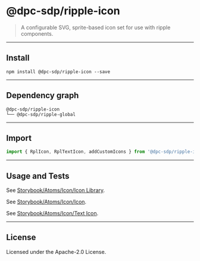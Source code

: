 <!-- GENERATED_DOCS -->
# @dpc-sdp/ripple-icon

> A configurable SVG, sprite-based icon set for use with ripple components.

--------------------------------------------------------------------------------

## Install

```shell
npm install @dpc-sdp/ripple-icon --save
```

--------------------------------------------------------------------------------

## Dependency graph

```shell
@dpc-sdp/ripple-icon
└── @dpc-sdp/ripple-global
```

--------------------------------------------------------------------------------

## Import

```js
import { RplIcon, RplTextIcon, addCustomIcons } from '@dpc-sdp/ripple-icon'
```

--------------------------------------------------------------------------------

## Usage and Tests

See [Storybook/Atoms/Icon/Icon Library](https://ripple.sdp.vic.gov.au/?path=/story/atoms-icon--icon-library).

See [Storybook/Atoms/Icon/Icon](https://ripple.sdp.vic.gov.au/?path=/story/atoms-icon--icon).

See [Storybook/Atoms/Icon/Text Icon](https://ripple.sdp.vic.gov.au/?path=/story/atoms-icon--text-icon).

--------------------------------------------------------------------------------

## License

Licensed under the Apache-2.0 License.

<!-- /GENERATED_DOCS -->
